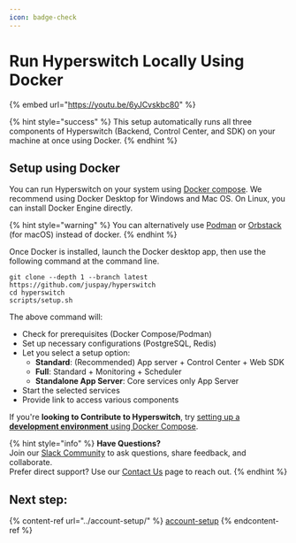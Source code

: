 ```yaml
---
icon: badge-check
---
```


# Run Hyperswitch Locally Using Docker

{% embed url="https://youtu.be/6yJCvskbc80" %}

{% hint style="success" %}
This setup automatically runs all three components of Hyperswitch (Backend, Control Center, and SDK) on your machine at once using Docker.
{% endhint %}

## Setup using Docker

You can run Hyperswitch on your system using [Docker compose](https://docs.docker.com/get-docker/). We recommend using Docker Desktop for Windows and Mac OS. On Linux, you can install Docker Engine directly.

{% hint style="warning" %}
You can alternatively use [Podman](https://podman.io/) or [Orbstack](https://orbstack.dev/) (for macOS) instead of docker.
{% endhint %}

Once Docker is installed, launch the Docker desktop app, then use the following command at the command line.

```
git clone --depth 1 --branch latest https://github.com/juspay/hyperswitch
cd hyperswitch
scripts/setup.sh
```

The above command will:

* Check for prerequisites (Docker Compose/Podman)
* Set up necessary configurations (PostgreSQL, Redis)
* Let you select a setup option:
  * **Standard**: (Recommended) App server + Control Center + Web SDK
  * **Full**: Standard + Monitoring + Scheduler
  * **Standalone App Server**: Core services only App Server
* Start the selected services
* Provide link to access various components

If you're **looking to Contribute to Hyperswitch**, try [setting up a **development environment** using Docker Compose](https://github.com/juspay/hyperswitch/blob/main/docs/try_local_system.md#set-up-a-development-environment-using-docker-compose).&#x20;

{% hint style="info" %}
**Have Questions?**\
Join our [Slack Community](https://join.slack.com/t/hyperswitch-io/shared_invite/zt-2jqxmpsbm-WXUENx022HjNEy~Ark7Orw) to ask questions, share feedback, and collaborate.\
Prefer direct support? Use our [Contact Us](https://hyperswitch.io/contact-us) page to reach out.
{% endhint %}

## Next step:

{% content-ref url="../account-setup/" %}
[account-setup](../account-setup/)
{% endcontent-ref %}
